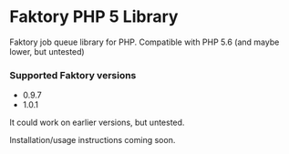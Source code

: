 # Faktory PHP 5 Library
Faktory job queue library for PHP. Compatible with PHP 5.6 (and maybe lower, but untested)

### Supported Faktory versions
- 0.9.7
- 1.0.1

It could work on earlier versions, but untested.

Installation/usage instructions coming soon.
